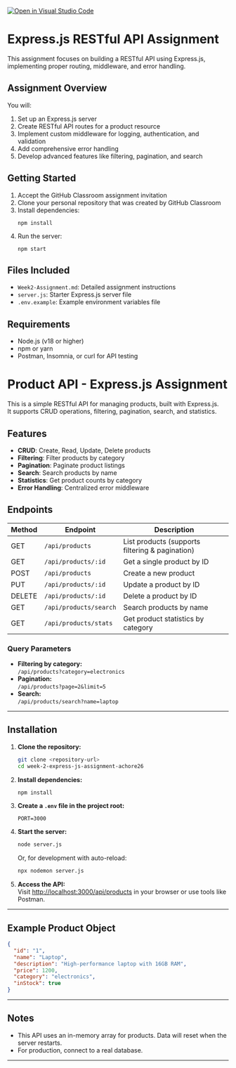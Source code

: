 [![Open in Visual Studio Code](https://classroom.github.com/assets/open-in-vscode-2e0aaae1b6195c2367325f4f02e2d04e9abb55f0b24a779b69b11b9e10269abc.svg)](https://classroom.github.com/online_ide?assignment_repo_id=19757580&assignment_repo_type=AssignmentRepo)
# Express.js RESTful API Assignment

This assignment focuses on building a RESTful API using Express.js, implementing proper routing, middleware, and error handling.

## Assignment Overview

You will:
1. Set up an Express.js server
2. Create RESTful API routes for a product resource
3. Implement custom middleware for logging, authentication, and validation
4. Add comprehensive error handling
5. Develop advanced features like filtering, pagination, and search

## Getting Started

1. Accept the GitHub Classroom assignment invitation
2. Clone your personal repository that was created by GitHub Classroom
3. Install dependencies:
   ```
   npm install
   ```
4. Run the server:
   ```
   npm start
   ```

## Files Included

- `Week2-Assignment.md`: Detailed assignment instructions
- `server.js`: Starter Express.js server file
- `.env.example`: Example environment variables file

## Requirements

- Node.js (v18 or higher)
- npm or yarn
- Postman, Insomnia, or curl for API testing

# Product API - Express.js Assignment

This is a simple RESTful API for managing products, built with Express.js.  
It supports CRUD operations, filtering, pagination, search, and statistics.

## Features

- **CRUD**: Create, Read, Update, Delete products
- **Filtering**: Filter products by category
- **Pagination**: Paginate product listings
- **Search**: Search products by name
- **Statistics**: Get product counts by category
- **Error Handling**: Centralized error middleware

## Endpoints

| Method | Endpoint                   | Description                                 |
|--------|----------------------------|---------------------------------------------|
| GET    | `/api/products`            | List products (supports filtering & pagination) |
| GET    | `/api/products/:id`        | Get a single product by ID                  |
| POST   | `/api/products`            | Create a new product                        |
| PUT    | `/api/products/:id`        | Update a product by ID                      |
| DELETE | `/api/products/:id`        | Delete a product by ID                      |
| GET    | `/api/products/search`     | Search products by name                     |
| GET    | `/api/products/stats`      | Get product statistics by category          |

### Query Parameters

- **Filtering by category:**  
  `/api/products?category=electronics`
- **Pagination:**  
  `/api/products?page=2&limit=5`
- **Search:**  
  `/api/products/search?name=laptop`

---

## Installation

1. **Clone the repository:**
   ```sh
   git clone <repository-url>
   cd week-2-express-js-assignment-achore26
   ```

2. **Install dependencies:**
   ```sh
   npm install
   ```

3. **Create a `.env` file in the project root:**
   ```
   PORT=3000
   ```

4. **Start the server:**
   ```sh
   node server.js
   ```
   Or, for development with auto-reload:
   ```sh
   npx nodemon server.js
   ```

5. **Access the API:**  
   Visit [http://localhost:3000/api/products](http://localhost:3000/api/products) in your browser or use tools like Postman.

---

## Example Product Object

```json
{
  "id": "1",
  "name": "Laptop",
  "description": "High-performance laptop with 16GB RAM",
  "price": 1200,
  "category": "electronics",
  "inStock": true
}
```

---

## Notes

- This API uses an in-memory array for products. Data will reset when the server restarts.
- For production, connect to a real database.

---
